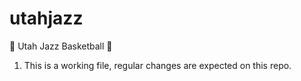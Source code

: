 # utahjazz

🏀 Utah Jazz Basketball 🏀

1. This is a working file, regular changes are expected on this repo.
